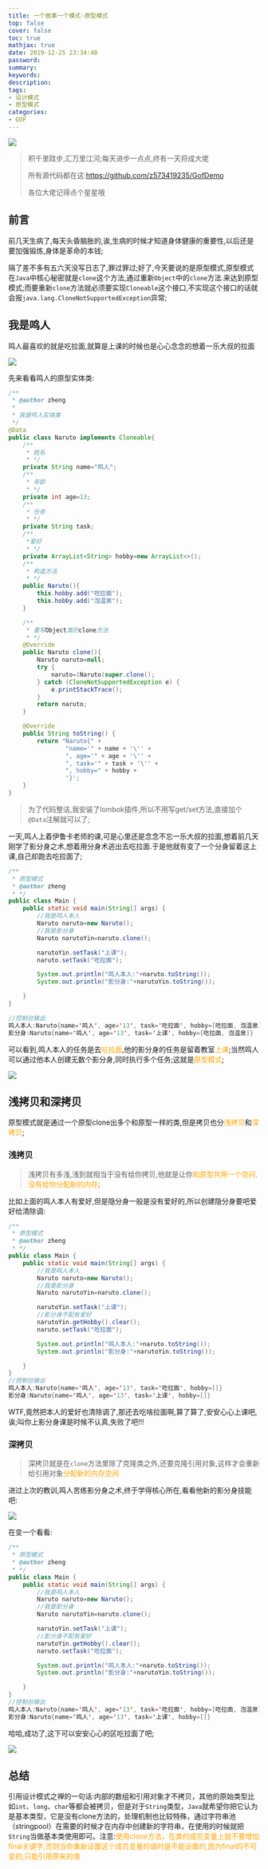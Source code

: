 ```yaml
---
title: 一个故事一个模式-原型模式
top: false
cover: false
toc: true
mathjax: true
date: 2019-12-25 23:34:48
password:
summary:
keywords:
description:
tags:
- 设计模式
- 原型模式
categories:
- GOF
---
```



![](http://cdn.mjava.top/20191226084321.jpg)

> 积千里跬步,汇万里江河;每天进步一点点,终有一天将成大佬
>
> 所有源代码都在这:https://github.com/z573419235/GofDemo
>
> 各位大佬记得点个星星哦

## 前言

​        前几天生病了,每天头昏脑胀的,诶,生病的时候才知道身体健康的重要性,以后还是要加强锻炼,身体是革命的本钱;

​        隔了差不多有五六天没写日志了,罪过罪过;好了,今天要说的是原型模式,原型模式在`Java`中核心秘密就是`clone`这个方法,通过重新`Object`中的`clone`方法.来达到原型模式;而要重新`clone`方法就必须要实现`Cloneable`这个接口,不实现这个接口的话就会报`java.lang.CloneNotSupportedException`异常;





## 我是鸣人

​        鸣人最喜欢的就是吃拉面,就算是上课的时候也是心心念念的想着一乐大叔的拉面

![](http://cdn.mjava.top/20191225222050.gif)

先来看看鸣人的原型实体类:

```java
/**
 * @author zheng
 *
 * 我是鸣人实体类
 */
@Data
public class Naruto implements Cloneable{
    /**
     * 姓名
     * */
    private String name="鸣人";
    /**
     * 年龄
     * */
    private int age=13;
    /**
     * 任务
     * */
    private String task;
    /**
     *爱好
     * */
    private ArrayList<String> hobby=new ArrayList<>();
    /**
     * 构造方法
     * */
    public Naruto(){
        this.hobby.add("吃拉面");
        this.hobby.add("泡温泉");
    }

    /**
     * 重写Object类的clone方法
     * */
    @Override
    public Naruto clone(){
        Naruto naruto=null;
        try {
            naruto=(Naruto)super.clone();
        } catch (CloneNotSupportedException e) {
            e.printStackTrace();
        }
        return naruto;
    }

    @Override
    public String toString() {
        return "Naruto{" +
                "name='" + name + '\'' +
                ", age='" + age + '\'' +
                ", task='" + task + '\'' +
                ", hobby=" + hobby +
                '}';
    }
}
```

> 为了代码整洁,我安装了lombok插件,所以不用写get/set方法,直接加个`@Data`注解就可以了;



一天,鸣人上着伊鲁卡老师的课,可是心里还是念念不忘一乐大叔的拉面,想着前几天刚学了影分身之术,想着用分身术逃出去吃拉面.于是他就有变了一个分身留着这上课,自己却跑去吃拉面了;

```java
/**
 * 原型模式
 * @author zheng
 * */
public class Main {
    public static void main(String[] args) {
        //我是鸣人本人
        Naruto naruto=new Naruto();
        //我是影分身
        Naruto narutoYin=naruto.clone();

        narutoYin.setTask("上课");
        naruto.setTask("吃拉面");

        System.out.println("鸣人本人:"+naruto.toString());
        System.out.println("影分身:"+narutoYin.toString());

    }
}

//控制台输出
鸣人本人:Naruto{name='鸣人', age='13', task='吃拉面', hobby=[吃拉面, 泡温泉]}
影分身:Naruto{name='鸣人', age='13', task='上课', hobby=[吃拉面, 泡温泉]}
```

可以看到,鸣人本人的任务是去<font color=orange>吃拉面</font>,他的影分身的任务是留着教室<font color=orange>上课</font>;当然鸣人可以通过他本人创建无数个影分身,同时执行多个任务;这就是<font color=orange>原型模式</font>;

![](http://cdn.mjava.top/20191225222314.gif)

## 浅拷贝和深拷贝

原型模式就是通过一个原型clone出多个和原型一样的类,但是拷贝也分<font color=orange>浅拷贝</font>和<font color=orange>深拷贝</font>;

### 浅拷贝

> 浅拷贝有多浅,浅到就相当于没有给你拷贝,他就是让你<font color=orange>和原型共用一个空间,没有给你分配新的内存</font>;

比如上面的鸣人本人有爱好,但是隐分身一般是没有爱好的,所以创建隐分身要吧爱好给清除调:

```java
/**
 * 原型模式
 * @author zheng
 * */
public class Main {
    public static void main(String[] args) {
        //我是鸣人本人
        Naruto naruto=new Naruto();
        //我是影分身
        Naruto narutoYin=naruto.clone();

        narutoYin.setTask("上课");
        //影分身不配有爱好
        narutoYin.getHobby().clear();
        naruto.setTask("吃拉面");

        System.out.println("鸣人本人:"+naruto.toString());
        System.out.println("影分身:"+narutoYin.toString());

    }
}
//控制台输出
鸣人本人:Naruto{name='鸣人', age='13', task='吃拉面', hobby=[]}
影分身:Naruto{name='鸣人', age='13', task='上课', hobby=[]}
```

WTF,竟然把本人的爱好也清除调了,那还去吃啥拉面啊,算了算了,安安心心上课吧,诶;叫你上影分身课是时候不认真,失败了吧!!!

### 深拷贝

> 深拷贝就是在`clone`方法里除了克隆类之外,还要克隆引用对象,这样才会重新给引用对象<font color=orange>分配新的内存空间</font>

进过上次的教训,鸣人苦练影分身之术,终于学得核心所在,看看他新的影分身技能吧:

![](http://cdn.mjava.top/20191225220944.png)

在变一个看看:

```java
/**
 * 原型模式
 * @author zheng
 * */
public class Main {
    public static void main(String[] args) {
        //我是鸣人本人
        Naruto naruto=new Naruto();
        //我是影分身
        Naruto narutoYin=naruto.clone();

        narutoYin.setTask("上课");
        //影分身不配有爱好
        narutoYin.getHobby().clear();
        naruto.setTask("吃拉面");

        System.out.println("鸣人本人:"+naruto.toString());
        System.out.println("影分身:"+narutoYin.toString());

    }
}
//控制台输出
鸣人本人:Naruto{name='鸣人', age='13', task='吃拉面', hobby=[吃拉面, 泡温泉]}
影分身:Naruto{name='鸣人', age='13', task='上课', hobby=[]}
```

哈哈,成功了,这下可以安安心心的区吃拉面了吧;

![](http://cdn.mjava.top/20191225222402.gif)

## 总结

​        引用设计模式之禅的一句话:内部的数组和引用对象才不拷贝，其他的原始类型比如`int`、`long`、`char`等都会被拷贝，但是对于`String`类型，`Java`就希望你把它认为是基本类型，它是没有clone方法的，处理机制也比较特殊，通过字符串池（stringpool）在需要的时候才在内存中创建新的字符串，在使用的时候就把`String`当做基本类使用即可。注意:<font color=orange>使用clone方法，在类的成员变量上就不要增加final关键字,否则当你重新设置这个成员变量的值时是不能设置的,因为final的不可变的,只能引用原来的值</font>